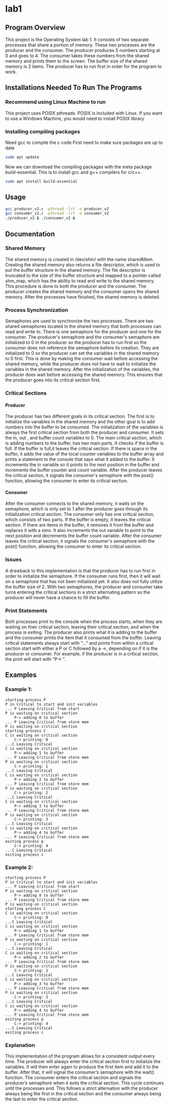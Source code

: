 # lab1
## Program Overview
This project is the Operating System lab 1. It consists of two separate processes that share a portion of memory. These two processes are the producer and the consumer. The producer produces 5 numbers starting at 0 and goes to 4. The consumer takes these numbers from the shared memory and prints them to the screen. The buffer size of the shared memory is 2 items. The producer has to run first in order for the program to work.
## Installations Needed To Run The Programs
### Recommend using Linux Machine to run  
This project uses POSIX pthreads. POSIX is included with Linux. If you want to use a Windows Machine, you would need to install POSIX library
### Installing compiling packages
Need gcc to compile the c code
First need to make sure packages are up to date
```bash
sudo apt update
```
Now we can download the compiling packages with the meta package build-essential. This is to install gcc and g++ compilers for c/c++.
```bash
sudo apt install build-essential
```

## Usage
```bash
gcc producer_v2.c -pthread -lrt -o producer_v2
gcc consumer_v2.c -pthread -lrt -o consumer_v2
./producer_v2 & ./consumer_v2 &
```
## Documentation
### Shared Memory
The shared memory is created in /dev/shm/ with the name sharedMem. Creating the shared memory also returns a file descriptor, which is used to put the buffer structure in the shared memory. The file descriptor is truncated to the size of the buffer structure and mapped to a pointer called shm_map, which has the ability to read and write to the shared memory. This procedure is done to both the producer and the consumer. The producer creates the shared memory and the consumer opens the shared memory. After the processes have finished, the shared memory is deleted.
### Process Synchronization 
Semaphores are used to synchronize the two processes. There are two shared semaphores located in the shared memory that both processes can read and write to. There is one semaphore for the producer and one for the consumer. The producer's semaphore and the consumer's semaphore are initialized to 0 in the producer so the producer has to run first so the consumer does not reference the semaphore before its creation. They are initialized to 0 so the producer can set the variables in the shared memory to 0 first. This is done by making the consumer wait before accessing the shared memory, while the producer does not have to wait to initialize the variables in the shared memory. After the initialization of the variables, the producer does wait before accessing the shared memory. This ensures that the producer goes into its critical section first. 
### Critical Sections
#### Producer
The producer has two different goals in its critical section. The first is to initialize the variables in the shared memory and the other goal is to add numbers into the buffer to be consumed. The initialization of the variables is always the first critical section from both the producer and consumer. It sets the in, out , and buffer count variables to 0. The main critical section, which is adding numbers to the buffer, has two main parts. It checks if the buffer is full. If the buffer is full,it leaves the critical section. If there is space in the buffer, it adds the value of the local counter variables to the buffer array and prints a statement to the console that says what it added to the buffer. It increments the in variable so it points to the next position in the buffer and increments the buffer counter and count variable. After the producer leaves the critical section, it signals the consumer's semaphore with the post() function, allowing the consumer to enter its critical section.
#### Consumer	
After the consumer connects to the shared memory, it waits on the semaphore, which is only set to 1 after the producer goes through its initialization critical section. The consumer only has one critical section, which consists of two parts. If the buffer is empty, it leaves the critical section. If there are items in the buffer, it removes it from the buffer and replaces it with a zero. It also increments the out variable to point to the next position and decrements the buffer count variable. After the consumer leaves the critical section, it signals the consumer's semaphore with the post() function, allowing the consumer to enter its critical section.
### Issues
A drawback to this implementation is that the producer has to run first in order to initialize the semaphore. If the consumer runs first, then it will wait on a semaphore that has not been initialized yet. It also does not fully utilize the buffer size of 2. With two semaphores, the producer and consumer take turns entering the critical sections in a strict alternating pattern so the producer will never have a chance to fill the buffer.
### Print Statements
Both processes print to the console when the process starts, when they are waiting on their critical section, leaving their critical section, and when the process is exiting. The producer also prints what it is adding to the buffer and the consumer prints the item that it consumed from the buffer. Leaving critical statements always start with "..." and prints from within a critical section start with either a P or C followed by a ->, depending on if it is the producer or consumer. For example, if the producer is in a critical section, the print will start with "P-> ".
## Examples
### Example 1:
```code
starting process P
P in Critical to start and init variables
... P Leaving Critical from start
P is waiting on critical section
	P-> adding 0 to buffer
... P Leaving Critical from store mem
P is waiting on critical section
starting process C
C is waiting on critical section
	C-> printing: 0
...C Leaving Critical
C is waiting on critical section
	P-> adding 1 to buffer
... P Leaving Critical from store mem
P is waiting on critical section
	C-> printing: 1
...C Leaving Critical
C is waiting on critical section
	P-> adding 2 to buffer
... P Leaving Critical from store mem
P is waiting on critical section
	C-> printing: 2
...C Leaving Critical
C is waiting on critical section
	P-> adding 3 to buffer
... P Leaving Critical from store mem
P is waiting on critical section
	C-> printing: 3
...C Leaving Critical
C is waiting on critical section
	P-> adding 4 to buffer
... P Leaving Critical from store mem
exiting process p
	C-> printing: 4
...C Leaving Critical
exiting process c
```
### Example 2:
```code
starting process P
P in Critical to start and init variables
... P Leaving Critical from start
P is waiting on critical section
	P-> adding 0 to buffer
... P Leaving Critical from store mem
P is waiting on critical section
starting process C
C is waiting on critical section
	C-> printing: 0
...C Leaving Critical
C is waiting on critical section
	P-> adding 1 to buffer
... P Leaving Critical from store mem
P is waiting on critical section
	C-> printing: 1
...C Leaving Critical
C is waiting on critical section
	P-> adding 2 to buffer
... P Leaving Critical from store mem
P is waiting on critical section
	C-> printing: 2
...C Leaving Critical
C is waiting on critical section
	P-> adding 3 to buffer
... P Leaving Critical from store mem
P is waiting on critical section
	C-> printing: 3
...C Leaving Critical
C is waiting on critical section
	P-> adding 4 to buffer
... P Leaving Critical from store mem
exiting process p
	C-> printing: 4
...C Leaving Critical
exiting process c
```
### Explanation
This implementation of the program allows for a consistent output every time. The producer will always enter the critical section first to initialize the variables. It will then enter again to produce the first item and add it to the buffer. After that, it will signal the consumer’s semaphore with the wait() function. The consumer enters the critical section and signals the producer’s semaphore when it exits the critical section. This cycle continues until the processes end. This follows a strict alternation with the producer always being the first in the critical section and the consumer always being the last to enter the critical section. 
